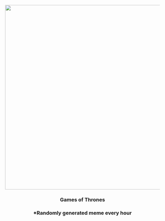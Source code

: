 <p align="center">
        <img src="https://i.redd.it/0gstzcp85qx91.jpg" width="600" height="600">
        </p>
        <h3 align="center">Games of Thrones</h3>
        <h3 align="center">*Randomly generated meme every hour</h3>
    
